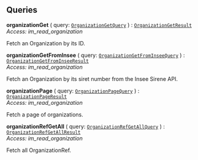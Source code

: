 

## Queries





  
<article>

**organizationGet** ( query: [`OrganizationGetQuery`](#query) ) : [`OrganizationGetResult`](#result) <br/> *Access: im_read_organization* 

Fetch an Organization by its ID.

</article>
<article>

**organizationGetFromInsee** ( query: [`OrganizationGetFromInseeQuery`](#query) ) : [`OrganizationGetFromInseeResult`](#result) <br/> *Access: im_read_organization* 

Fetch an Organization by its siret number from the Insee Sirene API.

</article>
<article>

**organizationPage** ( query: [`OrganizationPageQuery`](#query) ) : [`OrganizationPageResult`](#result) <br/> *Access: im_read_organization* 

Fetch a page of organizations.

</article>
<article>

**organizationRefGetAll** ( query: [`OrganizationRefGetAllQuery`](#query) ) : [`OrganizationRefGetAllResult`](#result) <br/> *Access: im_read_organization* 

Fetch all OrganizationRef.

</article>

